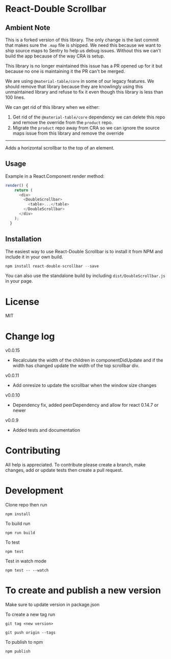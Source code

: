 # React-Double Scrollbar

## Ambient Note

This is a forked version of this library. The only change is the last commit that makes sure the `.map` file is shipped. We need this because we want to ship source maps to Sentry to help us debug issues. Without this we can't build the app because of the way CRA is setup.

This library is no longer maintained this issue has a PR opened up for it but because no one is maintaining it the PR can't be merged.

We are using `@material-table/core` in some of our legacy features. We should remove that library because they are knowlingly using this unmaintained library and refuse to fix it even though this library is less than 100 lines.

We can get rid of this library when we either:

1. Get rid of the `@material-table/core` dependency we can delete this repo and remove the override from the `product` repo.
2. Migrate the `product` repo away from CRA so we can ignore the source maps issue from this library and remove the override

---

Adds a horizontal scrollbar to the top of an element.

## Usage

Example in a React.Component render method:

```javascript
render() {
    return (
      <div>
        <DoubleScrollbar>
          <table>...</table>
        </DoubleScrollbar>
      </div>
    );
  }
```

## Installation

The easiest way to use React-Double Scrollbar is to install it from NPM and include it in your own build.

```javascript
npm install react-double-scrollbar --save
```

You can also use the standalone build by including `dist/DoubleScrollbar.js` in your page.

# License

MIT

# Change log

v0.0.15

- Recalculate the width of the children in componentDidUpdate and if the width has changed update the width of the top scrollbar div.

v0.0.11

- Add onresize to update the scrollbar when the window size changes

v0.0.10

- Dependency fix, added peerDependency and allow for react 0.14.7 or newer

v0.0.9

- Added tests and documentation

# Contributing

All help is appreciated. To contribute please create a branch, make changes, add or update tests then create a pull request.

# Development

Clone repo then run

`npm install`

To build run

`npm run build`

To test

`npm test`

Test in watch mode

`npm test -- --watch`

# To create and publish a new version

Make sure to update version in package.json

To create a new tag run

`git tag <new version>`

`git push origin --tags`

To publish to npm

`npm publish`
